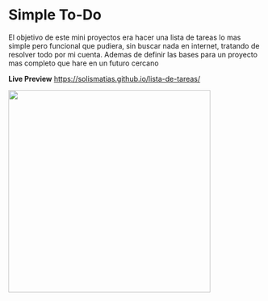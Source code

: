 # Simple To-Do

El objetivo de este mini proyectos era hacer una lista de tareas lo mas simple pero funcional que pudiera, sin buscar nada en internet, tratando de resolver todo por mi cuenta. Ademas de definir las bases para un proyecto mas completo que hare en un futuro cercano

**Live Preview** https://solismatias.github.io/lista-de-tareas/

<img src="https://imgur.com/cgxGVlR.png" width="400">
